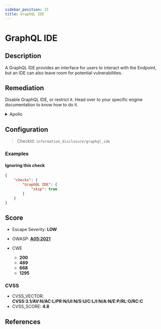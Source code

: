 ```yaml
---
sidebar_position: 15
title: GraphQL IDE
---
```


# GraphQL IDE

## Description

A GraphQL IDE provides an interface for users to interact with the Endpoint, but an IDE can also leave room for potential vulnerabilities.

## Remediation

Disable GraphQL IDE, or restrict it.
Head over to your specific engine documentation to know how to do it.


<details>
    <summary>Apollo</summary>

GraphQL Playground is deprecated and disabled by default since Apollo v3.
If you installed it voluntarily with the corresponding plugin, you should consider disabling it to improve security.

If you still use Apollo v2, you can disable GraphQL Playground by either:

* Setting the environment variable `NODE_ENV` to `production`
* Explicitly disabling it:
  ```javascript
  const server = new ApolloServer({
    // ...
    playground: false,
  });
  ```

Source:

* [Apollo v2 Documentation](https://www.apollographql.com/docs/apollo-server/v2/testing/graphql-playground/)
* [Apollo v3 Documentation](https://www.apollographql.com/docs/apollo-server/testing/build-run-queries/#graphql-playground)


</details>

## Configuration

> CheckId: `information_disclosure/graphql_ide`


### Examples


#### Ignoring this check

```json
{
    "checks": {
        "GraphQL IDE": {
            "skip": true
        }
    }
}
```




## Score

- Escape Severity: **<span className="low-severity">LOW</span>**
- OWASP: **[A05:2021](https://owasp.org/Top10/A05_2021-Security_Misconfiguration/)**

- CWE
  - **200**
  - **489**
  - **668**
  - **1295**




### CVSS

- CVSS_VECTOR: **CVSS:3.1/AV:N/AC:L/PR:N/UI:N/S:U/C:L/I:N/A:N/E:P/RL:O/RC:C**
- CVSS_SCORE: **4.8**

## References


